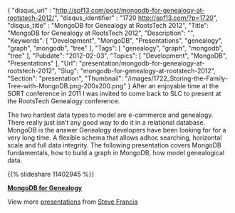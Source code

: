 {
	"disqus_url" : "http://spf13.com/post/mongodb-for-genealogy-at-rootstech-2012/",
	"disqus_identifier" : "1720 http://spf13.com/?p=1720",
	"disqus_title" : "MongoDB for Genealogy at RootsTech 2012",
	"Title": "MongoDB for Genealogy at RootsTech 2012",
	"Description": "",
	"Keywords": [
		"Development",
		"MongoDB",
		"Presentations",
		"genealogy",
		"graph",
		"mongodb",
		"tree"
	],
	"Tags": [
		"genealogy",
		"graph",
		"mongodb",
		"tree"
	],
	"Pubdate": "2012-02-03",
	"Topics": [
		"Development",
		"MongoDB",
		"Presentations"
	],
	"Url": "presentation/mongodb-for-genealogy-at-rootstech-2012",
	"Slug": "mongodb-for-genealogy-at-rootstech-2012",
	"Section": "presentation",
	"Thumbnail": "/images/1722_Storing-the-Family-Tree-with-MongoDB.png-200x200.png"
}
After an enjoyable time at the SORT conference in 2011 I was invited to
come back to SLC to present at the RootsTech Genealogy conference.

The two hardest data types to model are e-commerce and genealogy. There
really just isn’t any good way to do it in a relational database.
MongoDB is the answer Genealogy developers have been looking for for a
very long time. A flexible schema that allows adhoc searching,
horizontal scale and full data integrity. The following presentation
covers MongoDB fundamentals, how to build a graph in MongoDB, how model
genealogical data.

{{% slideshare 11402945 %}}

**[MongoDB for
Genealogy](http://www.slideshare.net/spf13/mongodb-for-genealogy "MongoDB for Genealogy")**

View more [presentations](http://www.slideshare.net/) from [Steve
Francia](http://www.slideshare.net/spf13)
